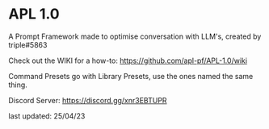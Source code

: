 # APL 1.0
A Prompt Framework made to optimise conversation with LLM's, created by triple#5863

Check out the WIKI for a how-to: https://github.com/apl-pf/APL-1.0/wiki

Command Presets go with Library Presets, use the ones named the same thing.


Discord Server: https://discord.gg/xnr3EBTUPR

last updated: 25/04/23
